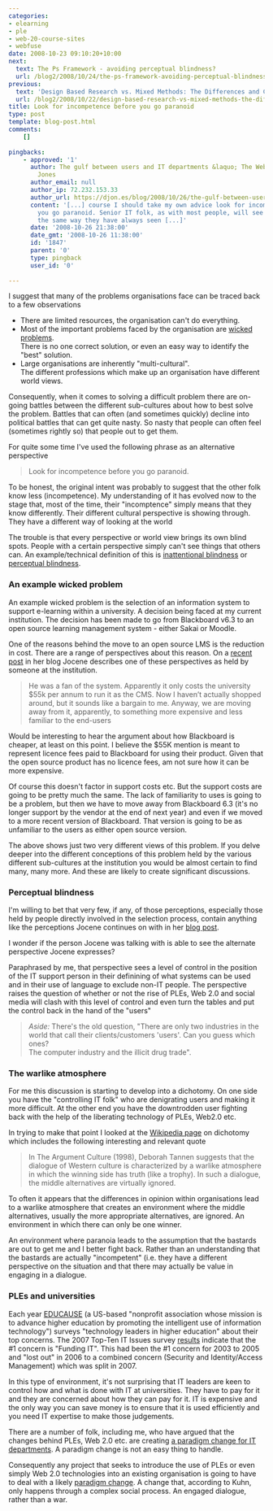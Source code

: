 ```yaml
---
categories:
- elearning
- ple
- web-20-course-sites
- webfuse
date: 2008-10-23 09:10:20+10:00
next:
  text: The Ps Framework - avoiding perceptual blindness?
  url: /blog2/2008/10/24/the-ps-framework-avoiding-perceptual-blindness/
previous:
  text: 'Design Based Research vs. Mixed Methods: The Differences and Commonalities'
  url: /blog2/2008/10/22/design-based-research-vs-mixed-methods-the-differences-and-commonalities/
title: Look for incompetence before you go paranoid
type: post
template: blog-post.html
comments:
    []
    
pingbacks:
    - approved: '1'
      author: The gulf between users and IT departments &laquo; The Weblog of (a) David
        Jones
      author_email: null
      author_ip: 72.232.153.33
      author_url: https://djon.es/blog/2008/10/26/the-gulf-between-users-and-it-departments/
      content: '[...] course I should take my own advice look for incompetence before
        you go paranoid. Senior IT folk, as with most people, will see the problem in
        the same way they have always seen [...]'
      date: '2008-10-26 21:38:00'
      date_gmt: '2008-10-26 11:38:00'
      id: '1847'
      parent: '0'
      type: pingback
      user_id: '0'
    
---
```

I suggest that many of the problems organisations face can be traced back to a few observations

- There are limited resources, the organisation can't do everything.
- Most of the important problems faced by the organisation are [wicked problems](http://en.wikipedia.org/wiki/Wicked_problems).  
    There is no one correct solution, or even an easy way to identify the "best" solution.
- Large organisations are inherently "multi-cultural".  
    The different professions which make up an organisation have different world views.

Consequently, when it comes to solving a difficult problem there are on-going battles between the different sub-cultures about how to best solve the problem. Battles that can often (and sometimes quickly) decline into political battles that can get quite nasty. So nasty that people can often feel (sometimes rightly so) that people out to get them.

For quite some time I've used the following phrase as an alternative perspective

> Look for incompetence before you go paranoid.

To be honest, the original intent was probably to suggest that the other folk know less (incompetence). My understanding of it has evolved now to the stage that, most of the time, their "incomptence" simply means that they know differently. Their different cultural perspective is showing through. They have a different way of looking at the world

The trouble is that every perspective or world view brings its own blind spots. People with a certain perspective simply can't see things that others can. An example/technical definition of this is [inattentional blindness](http://vids.myspace.com/index.cfm?fuseaction=vids.individual&videoid=43809287) or [perceptual blindness](http://en.wikipedia.org/wiki/Inattentional_blindness).

### An example wicked problem

An example wicked problem is the selection of an information system to support e-learning within a university. A decision being faced at my current institution. The decision has been made to go from Blackboard v6.3 to an open source learning management system - either Sakai or Moodle.

One of the reasons behind the move to an open source LMS is the reduction in cost. There are a range of perspectives about this reason. On a [recent post](http://jocene.edublogs.org/2008/10/21/out-offor-control/) in her blog Jocene describes one of these perspectives as held by someone at the institution.

> He was a fan of the system. Apparently it only costs the university $55k per annum to run it as the CMS. Now I haven’t actually shopped around, but it sounds like a bargain to me. Anyway, we are moving away from it, apparently, to something more expensive and less familiar to the end-users

Would be interesting to hear the argument about how Blackboard is cheaper, at least on this point. I believe the $55K mention is meant to represent licence fees paid to Blackboard for using their product. Given that the open source product has no licence fees, am not sure how it can be more expensive.

Of course this doesn't factor in support costs etc. But the support costs are going to be pretty much the same. The lack of familiarity to uses is going to be a problem, but then we have to move away from Blackboard 6.3 (it's no longer support by the vendor at the end of next year) and even if we moved to a more recent version of Blackboard. That version is going to be as unfamiliar to the users as either open source version.

The above shows just two very different views of this problem. If you delve deeper into the different conceptions of this problem held by the various different sub-cultures at the institution you would be almost certain to find many, many more. And these are likely to create significant discussions.

### Perceptual blindness

I'm willing to bet that very few, if any, of those perceptions, especially those held by people directly involved in the selection process, contain anything like the perceptions Jocene continues on with in her [blog post](http://jocene.edublogs.org/2008/10/21/out-offor-control/).

I wonder if the person Jocene was talking with is able to see the alternate perspective Jocene expresses?

Paraphrased by me, that perspective sees a level of control in the position of the IT support person in their definining of what systems can be used and in their use of language to exclude non-IT people. The perspective raises the question of whether or not the rise of PLEs, Web 2.0 and social media will clash with this level of control and even turn the tables and put the control back in the hand of the "users"

> _Aside:_ There's the old question, "There are only two industries in the world that call their clients/customers 'users'. Can you guess which ones?  
> The computer industry and the illicit drug trade".

### The warlike atmosphere

For me this discussion is starting to develop into a dichotomy. On one side you have the "controlling IT folk" who are denigrating users and making it more difficult. At the other end you have the downtrodden user fighting back with the help of the liberating technology of PLEs, Web2.0 etc.

In trying to make that point I looked at the [Wikipedia page](http://en.wikipedia.org/wiki/Dichotomy) on dichotomy which includes the following interesting and relevant quote

> In The Argument Culture (1998), Deborah Tannen suggests that the dialogue of Western culture is characterized by a warlike atmosphere in which the winning side has truth (like a trophy). In such a dialogue, the middle alternatives are virtually ignored.

To often it appears that the differences in opinion within organisations lead to a warlike atmosphere that creates an environment where the middle alternatives, usually the more appropriate alternatives, are ignored. An environment in which there can only be one winner.

An environment where paranoia leads to the assumption that the bastards are out to get me and I better fight back. Rather than an understanding that the bastards are actually "incompetent" (i.e. they have a different perspective on the situation and that there may actually be value in engaging in a dialogue.

### PLEs and universities

Each year [EDUCAUSE](http://www.educause.edu/) (a US-based "nonprofit association whose mission is to advance higher education by promoting the intelligent use of information technology") surveys "technology leaders in higher education" about their top concerns. The 2007 Top-Ten IT Issues survey [results](http://connect.educause.edu/Library/EDUCAUSE+Review/TopTenITIssues2007/40702?time=1224716130) indicate that the #1 concern is "Funding IT". This had been the #1 concern for 2003 to 2005 and "lost out" in 2006 to a combined concern (Security and Identity/Access Management) which was split in 2007.

In this type of environment, it's not surprising that IT leaders are keen to control how and what is done with IT at universities. They have to pay for it and they are concerned about how they can pay for it. IT is expensive and the only way you can save money is to ensure that it is used efficiently and you need IT expertise to make those judgements.

There are a number of folk, including me, who have argued that the changes behind PLEs, Web 2.0 etc. are creating [a paradigm change for IT departments](/blog2/2008/03/15/from-scarcity-to-over-abundance-paradigm-change-for-it-departments-and-others/). A paradigm change is not an easy thing to handle.

Consequently any project that seeks to introduce the use of PLEs or even simply Web 2.0 technologies into an existing organisation is going to have to deal with a likely [paradigm change](http://en.wikipedia.org/wiki/Paradigm_change). A change that, according to Kuhn, only happens through a complex social process. An engaged dialogue, rather than a war.